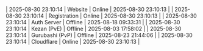 | 2025-08-30 23:10:14 | Website | Online | 2025-08-30 23:10:13 |
| 2025-08-30 23:10:14 | Registration | Online | 2025-08-30 23:10:13 |
| 2025-08-30 23:10:14 | Auth Server | Offline | 2025-08-18 09:33:31 |
| 2025-08-30 23:10:14 | Kezan (PvE) | Offline | 2025-08-03 17:58:02 |
| 2025-08-30 23:10:14 | Gurubashi (PvP) | Offline | 2025-08-23 21:44:06 |
| 2025-08-30 23:10:14 | Cloudflare | Online | 2025-08-30 23:10:13 |
